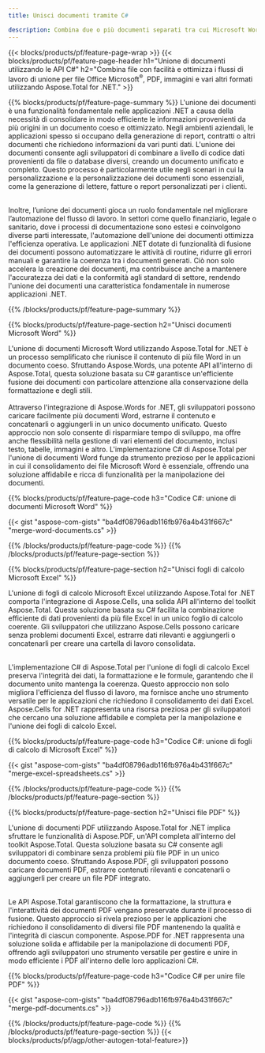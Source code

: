 ```yaml
---
title: Unisci documenti tramite C# 

description: Combina due o più documenti separati tra cui Microsoft Word, Excel, PowerPoint, PDF e immagini tramite la tua applicazione C#. Testa i risultati della fusione online tramite l'app.
---
```


{{< blocks/products/pf/feature-page-wrap >}}
{{< blocks/products/pf/feature-page-header h1="Unione di documenti utilizzando le API C#" h2="Combina file con facilità e ottimizza i flussi di lavoro di unione per file Office Microsoft<sup>&reg;</sup>, PDF, immagini e vari altri formati utilizzando Aspose.Total for .NET." >}}

{{% blocks/products/pf/feature-page-summary %}}
L'unione dei documenti è una funzionalità fondamentale nelle applicazioni .NET a causa della necessità di consolidare in modo efficiente le informazioni provenienti da più origini in un documento coeso e ottimizzato. Negli ambienti aziendali, le applicazioni spesso si occupano della generazione di report, contratti o altri documenti che richiedono informazioni da vari punti dati. L'unione dei documenti consente agli sviluppatori di combinare a livello di codice dati provenienti da file o database diversi, creando un documento unificato e completo. Questo processo è particolarmente utile negli scenari in cui la personalizzazione e la personalizzazione dei documenti sono essenziali, come la generazione di lettere, fatture o report personalizzati per i clienti.<br /><br />

Inoltre, l’unione dei documenti gioca un ruolo fondamentale nel migliorare l’automazione del flusso di lavoro. In settori come quello finanziario, legale o sanitario, dove i processi di documentazione sono estesi e coinvolgono diverse parti interessate, l'automazione dell'unione dei documenti ottimizza l'efficienza operativa. Le applicazioni .NET dotate di funzionalità di fusione dei documenti possono automatizzare le attività di routine, ridurre gli errori manuali e garantire la coerenza tra i documenti generati. Ciò non solo accelera la creazione dei documenti, ma contribuisce anche a mantenere l'accuratezza dei dati e la conformità agli standard di settore, rendendo l'unione dei documenti una caratteristica fondamentale in numerose applicazioni .NET.

{{% /blocks/products/pf/feature-page-summary  %}}

{{% blocks/products/pf/feature-page-section  h2="Unisci documenti Microsoft Word" %}}

L'unione di documenti Microsoft Word utilizzando Aspose.Total for .NET è un processo semplificato che riunisce il contenuto di più file Word in un documento coeso. Sfruttando Aspose.Words, una potente API all'interno di Aspose.Total, questa soluzione basata su C# garantisce un'efficiente fusione dei documenti con particolare attenzione alla conservazione della formattazione e degli stili. 
<br /><br />
Attraverso l'integrazione di Aspose.Words for .NET, gli sviluppatori possono caricare facilmente più documenti Word, estrarne il contenuto e concatenarli o aggiungerli in un unico documento unificato. Questo approccio non solo consente di risparmiare tempo di sviluppo, ma offre anche flessibilità nella gestione di vari elementi del documento, inclusi testo, tabelle, immagini e altro. L'implementazione C# di Aspose.Total per l'unione di documenti Word funge da strumento prezioso per le applicazioni in cui il consolidamento dei file Microsoft Word è essenziale, offrendo una soluzione affidabile e ricca di funzionalità per la manipolazione dei documenti.


{{% blocks/products/pf/feature-page-code h3="Codice C#: unione di documenti Microsoft Word" %}}

{{< gist "aspose-com-gists" "ba4df08796adb116fb976a4b431f667c" "merge-word-documents.cs" >}}

{{% /blocks/products/pf/feature-page-code  %}}
{{% /blocks/products/pf/feature-page-section %}}

{{% blocks/products/pf/feature-page-section  h2="Unisci fogli di calcolo Microsoft Excel" %}}

L'unione di fogli di calcolo Microsoft Excel utilizzando Aspose.Total for .NET comporta l'integrazione di Aspose.Cells, una solida API all'interno del toolkit Aspose.Total. Questa soluzione basata su C# facilita la combinazione efficiente di dati provenienti da più file Excel in un unico foglio di calcolo coerente. Gli sviluppatori che utilizzano Aspose.Cells possono caricare senza problemi documenti Excel, estrarre dati rilevanti e aggiungerli o concatenarli per creare una cartella di lavoro consolidata. <br /> <br />

L'implementazione C# di Aspose.Total per l'unione di fogli di calcolo Excel preserva l'integrità dei dati, la formattazione e le formule, garantendo che il documento unito mantenga la coerenza. Questo approccio non solo migliora l'efficienza del flusso di lavoro, ma fornisce anche uno strumento versatile per le applicazioni che richiedono il consolidamento dei dati Excel. Aspose.Cells for .NET rappresenta una risorsa preziosa per gli sviluppatori che cercano una soluzione affidabile e completa per la manipolazione e l'unione dei fogli di calcolo Excel.


{{% blocks/products/pf/feature-page-code h3="Codice C#: unione di fogli di calcolo di Microsoft Excel" %}}

{{< gist "aspose-com-gists" "ba4df08796adb116fb976a4b431f667c" "merge-excel-spreadsheets.cs" >}}

{{% /blocks/products/pf/feature-page-code  %}}
{{% /blocks/products/pf/feature-page-section %}}


{{% blocks/products/pf/feature-page-section  h2="Unisci file PDF" %}}

L'unione di documenti PDF utilizzando Aspose.Total for .NET implica sfruttare le funzionalità di Aspose.PDF, un'API completa all'interno del toolkit Aspose.Total. Questa soluzione basata su C# consente agli sviluppatori di combinare senza problemi più file PDF in un unico documento coeso. Sfruttando Aspose.PDF, gli sviluppatori possono caricare documenti PDF, estrarre contenuti rilevanti e concatenarli o aggiungerli per creare un file PDF integrato. <br /><br />

Le API Aspose.Total garantiscono che la formattazione, la struttura e l'interattività dei documenti PDF vengano preservate durante il processo di fusione. Questo approccio si rivela prezioso per le applicazioni che richiedono il consolidamento di diversi file PDF mantenendo la qualità e l'integrità di ciascun componente. Aspose.PDF for .NET rappresenta una soluzione solida e affidabile per la manipolazione di documenti PDF, offrendo agli sviluppatori uno strumento versatile per gestire e unire in modo efficiente i PDF all'interno delle loro applicazioni C#. 

{{% blocks/products/pf/feature-page-code h3="Codice C# per unire file PDF" %}}

{{< gist "aspose-com-gists" "ba4df08796adb116fb976a4b431f667c" "merge-pdf-documents.cs" >}}

{{% /blocks/products/pf/feature-page-code  %}}
{{% /blocks/products/pf/feature-page-section %}}
{{< blocks/products/pf/agp/other-autogen-total-feature>}}